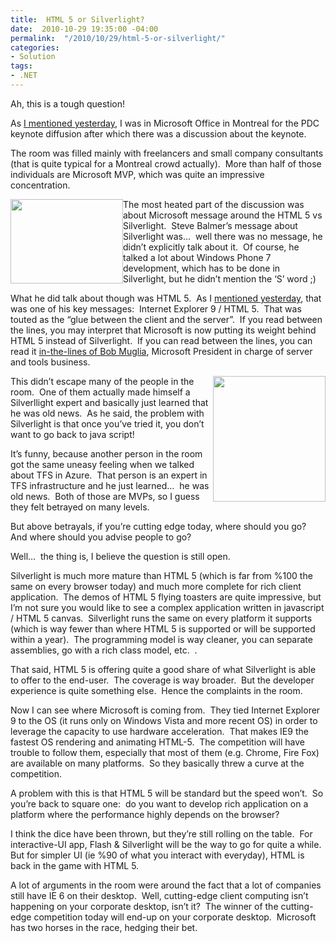 ```yaml
---
title:  HTML 5 or Silverlight?
date:  2010-10-29 19:35:00 -04:00
permalink:  "/2010/10/29/html-5-or-silverlight/"
categories:
- Solution
tags:
- .NET
---
```

<p>Ah, this is a tough question!</p>  <p>As <a href="http://vincentlauzon.wordpress.com/2010/10/28/pdc-2010-keynotes/">I mentioned yesterday</a>, I was in Microsoft Office in Montreal for the PDC keynote diffusion after which there was a discussion about the keynote.</p>  <p>The room was filled mainly with freelancers and small company consultants (that is quite typical for a Montreal crowd actually).&#160; More than half of those individuals are Microsoft MVP, which was quite an impressive concentration.</p>  <p><img style="display:inline;margin-left:0;margin-right:0;" align="left" src="http://www.in3d.eu/in3d_2D_Images/HTML_Logo.jpg" width="180" height="135" />The most heated part of the discussion was about Microsoft message around the HTML 5 vs Silverlight.&#160; Steve Balmer’s message about Silverlight was…&#160; well there was no message, he didn’t explicitly talk about it.&#160; Of course, he talked a lot about Windows Phone 7 development, which has to be done in Silverlight, but he didn’t mention the ‘S’ word ;)</p>  <p>What he did talk about though was HTML 5.&#160; As I <a href="http://vincentlauzon.wordpress.com/2010/10/28/pdc-2010-keynotes/">mentioned yesterday</a>, that was one of his key messages:&#160; Internet Explorer 9 / HTML 5.&#160; That was touted as the “glue between the client and the server”.&#160; If you read between the lines, you may interpret that Microsoft is now putting its weight behind HTML 5 instead of Silverlight.&#160; If you can read between the lines, you can read it <a href="http://www.zdnet.com/blog/microsoft/microsoft-our-strategy-with-silverlight-has-shifted/7834">in-the-lines of Bob Muglia</a>, Microsoft President in charge of server and tools business.</p>  <p><img style="display:inline;margin-left:0;margin-right:0;" align="right" src="http://martharotter.net/Sl_v_rgb_r.png" width="180" height="201" />This didn’t escape many of the people in the room.&#160; One of them actually made himself a Silverllight expert and basically just learned that he was old news.&#160; As he said, the problem with Silverlight is that once you’ve tried it, you don’t want to go back to java script!</p>  <p>It’s funny, because another person in the room got the same uneasy feeling when we talked about TFS in Azure.&#160; That person is an expert in TFS infrastructure and he just learned…&#160; he was old news.&#160; Both of those are MVPs, so I guess they felt betrayed on many levels.</p>  <p>But above betrayals, if you’re cutting edge today, where should you go?&#160; And where should you advise people to go?</p>  <p>Well…&#160; the thing is, I believe the question is still open.</p>  <p>Silverlight is much more mature than HTML 5 (which is far from %100 the same on every browser today) and much more complete for rich client application.&#160; The demos of HTML 5 flying toasters are quite impressive, but I’m not sure you would like to see a complex application written in javascript / HTML 5 canvas.&#160; Silverlight runs the same on every platform it supports (which is way fewer than where HTML 5 is supported or will be supported within a year).&#160; The programming model is way cleaner, you can separate assemblies, go with a rich class model, etc.&#160; .</p>  <p>That said, HTML 5 is offering quite a good share of what Silverlight is able to offer to the end-user.&#160; The coverage is way broader.&#160; But the developer experience is quite something else.&#160; Hence the complaints in the room.</p>  <p>Now I can see where Microsoft is coming from.&#160; They tied Internet Explorer 9 to the OS (it runs only on Windows Vista and more recent OS) in order to leverage the capacity to use hardware acceleration.&#160; That makes IE9 the fastest OS rendering and animating HTML-5.&#160; The competition will have trouble to follow them, especially that most of them (e.g. Chrome, Fire Fox) are available on many platforms.&#160; So they basically threw a curve at the competition.</p>  <p>A problem with this is that HTML 5 will be standard but the speed won’t.&#160; So you’re back to square one:&#160; do you want to develop rich application on a platform where the performance highly depends on the browser?</p>  <p>I think the dice have been thrown, but they’re still rolling on the table.&#160; For interactive-UI app, Flash &amp; Silverlight will be the way to go for quite a while.&#160; But for simpler UI (ie %90 of what you interact with everyday), HTML is back in the game with HTML 5.</p>  <p>A lot of arguments in the room were around the fact that a lot of companies still have IE 6 on their desktop.&#160; Well, cutting-edge client computing isn’t happening on your corporate desktop, isn’t it?&#160; The winner of the cutting-edge competition today will end-up on your corporate desktop.&#160; Microsoft has two horses in the race, hedging their bet.</p>